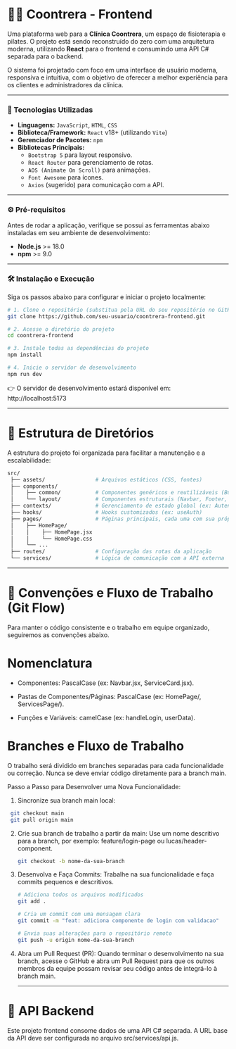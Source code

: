 # 🤸‍♀️ Coontrera - Frontend

Uma plataforma web para a **Clínica Coontrera**, um espaço de fisioterapia e pilates. O projeto está sendo reconstruído do zero com uma arquitetura moderna, utilizando **React** para o frontend e consumindo uma API C# separada para o backend.

O sistema foi projetado com foco em uma interface de usuário moderna, responsiva e intuitiva, com o objetivo de oferecer a melhor experiência para os clientes e administradores da clínica.

---

### 🚀 Tecnologias Utilizadas

* **Linguagens:** `JavaScript`, `HTML`, `CSS`
* **Biblioteca/Framework:** `React` v18+ (utilizando `Vite`)
* **Gerenciador de Pacotes:** `npm`
* **Bibliotecas Principais:**
    * `Bootstrap 5` para layout responsivo.
    * `React Router` para gerenciamento de rotas.
    * `AOS (Animate On Scroll)` para animações.
    * `Font Awesome` para ícones.
    * `Axios` (sugerido) para comunicação com a API.

---

### ⚙️ Pré-requisitos

Antes de rodar a aplicação, verifique se possui as ferramentas abaixo instaladas em seu ambiente de desenvolvimento:

* **Node.js** >= 18.0
* **npm** >= 9.0

---

### 🛠️ Instalação e Execução

Siga os passos abaixo para configurar e iniciar o projeto localmente:

```bash
# 1. Clone o repositório (substitua pela URL do seu repositório no GitHub)
git clone https://github.com/seu-usuario/coontrera-frontend.git

# 2. Acesse o diretório do projeto
cd coontrera-frontend

# 3. Instale todas as dependências do projeto
npm install

# 4. Inicie o servidor de desenvolvimento
npm run dev
```

👉 O servidor de desenvolvimento estará disponível em: http://localhost:5173

---

# 📂 Estrutura de Diretórios

A estrutura do projeto foi organizada para facilitar a manutenção e a escalabilidade:

```bash
src/
 ├── assets/                # Arquivos estáticos (CSS, fontes)
 ├── components/
 │    ├── common/           # Componentes genéricos e reutilizáveis (Button, Card)
 │    └── layout/           # Componentes estruturais (Navbar, Footer, Layout)
 ├── contexts/              # Gerenciamento de estado global (ex: Autenticação)
 ├── hooks/                 # Hooks customizados (ex: useAuth)
 ├── pages/                 # Páginas principais, cada uma com sua própria pasta
 │    ├── HomePage/
 │    │    ├── HomePage.jsx
 │    │    └── HomePage.css
 │    └── ...
 ├── routes/                # Configuração das rotas da aplicação
 └── services/              # Lógica de comunicação com a API externa
```

---

# 📌 Convenções e Fluxo de Trabalho (Git Flow)

Para manter o código consistente e o trabalho em equipe organizado, seguiremos as convenções abaixo.

# Nomenclatura
   * Componentes: PascalCase (ex: Navbar.jsx, ServiceCard.jsx).

   * Pastas de Componentes/Páginas: PascalCase (ex: HomePage/, ServicesPage/).

   * Funções e Variáveis: camelCase (ex: handleLogin, userData).

# Branches e Fluxo de Trabalho
O trabalho será dividido em branches separadas para cada funcionalidade ou correção. Nunca se deve enviar código diretamente para a branch main.

Passo a Passo para Desenvolver uma Nova Funcionalidade:

1. Sincronize sua branch main local:
   
  ```bash
   git checkout main
   git pull origin main
   ```

2. Crie sua branch de trabalho a partir da main:
   Use um nome descritivo para a branch, por exemplo: feature/login-page ou lucas/header-component.
   
   ```bash
   git checkout -b nome-da-sua-branch
   ```
   
3. Desenvolva e Faça Commits:
   Trabalhe na sua funcionalidade e faça commits pequenos e descritivos.

   ```bash
   # Adiciona todos os arquivos modificados
   git add .
   
   # Cria um commit com uma mensagem clara
   git commit -m "feat: adiciona componente de login com validacao"
   
   # Envia suas alterações para o repositório remoto
   git push -u origin nome-da-sua-branch   
   ```

4. Abra um Pull Request (PR):
   Quando terminar o desenvolvimento na sua branch, acesse o GitHub e abra um Pull Request para que os outros membros da equipe possam revisar seu código antes de integrá-lo à branch main.

   ---

# 🔗 API Backend
Este projeto frontend consome dados de uma API C# separada. A URL base da API deve ser configurada no arquivo src/services/api.js.
   
